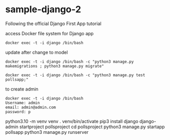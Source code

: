 # sample-django-2
Following the official Django First App tutorial


access Docker file system for Django app
```
docker exec -t -i django /bin/bash
```

update after change to model
```
docker exec -t -i django /bin/bash -c "python3 manage.py makemigrations ; python3 manage.py migrate"

docker exec -t -i django /bin/bash -c "python3 manage.py test pollsapp;"
```

to create admin
```
docker exec -t -i django /bin/bash
Username: admin
email: admin@admin.com
password: p
```

python3.10 -m venv venv
. venv/bin/activate
pip3 install django
django-admin startproject pollsproject
cd pollsproject 
python3 manage.py startapp pollsapp
python3 manage.py runserver